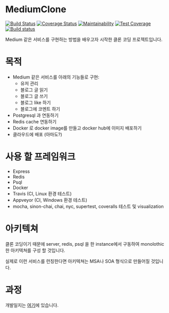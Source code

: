 # MediumClone 
[![Build Status](https://travis-ci.com/json9512/mediumclone.svg?branch=main)](https://travis-ci.com/json9512/mediumclone) [![Coverage Status](https://coveralls.io/repos/github/json9512/mediumclone/badge.svg?branch=develop)](https://coveralls.io/github/json9512/mediumclone?branch=develop) [![Maintainability](https://api.codeclimate.com/v1/badges/24b9d515ac7e40820317/maintainability)](https://codeclimate.com/github/json9512/mediumclone/maintainability) [![Test Coverage](https://api.codeclimate.com/v1/badges/24b9d515ac7e40820317/test_coverage)](https://codeclimate.com/github/json9512/mediumclone/test_coverage) [![Build status](https://ci.appveyor.com/api/projects/status/1thg3wucfety9ga0?svg=true)](https://ci.appveyor.com/project/json9512/mediumclone)


Medium 같은 서비스를 구현하는 방법을 배우고자 시작한 클론 코딩 프로젝트입니다.

# 목적

- Medium 같은 서비스를 아래의 기능들로 구현:
    - 유저 관리
    - 블로그 글 읽기
    - 블로그 글 쓰기
    - 블로그 like 하기
    - 블로그에 코멘트 하기
- Postgresql 과 연동하기
- Redis cache 연동하기
- Docker 로 docker image를 만들고 docker hub에 이미지 배포하기
- 클라우드에 배포 (아마도?)

# 사용 할 프레임워크 

- Express
- Redis
- Psql
- Docker
- Travis (CI, Linux 환경 테스트)
- Appveyor (CI, Windows 환경 테스트)
- mocha, sinon-chai, chai, nyc, supertest, coveralls 테스트 및 visualization

# 아키텍쳐 

클론 코딩이기 때문에 server, redis, psql 을 한 instance에서 구동하여 monolothic 한 아키텍쳐를 구성 할 것입니다. 

실제로 이런 서비스를 런칭한다면 아키텍쳐는 MSA나 SOA 형식으로 만들어질 것입니다. 

# 과정

개발일지는 [여기](https://www.github.com/json9512/mediumclone/blob/master/Progress_kr.md)에 있습니다.